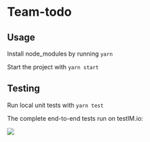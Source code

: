 # Team-todo

## Usage

Install node_modules by running `yarn`

Start the project with `yarn start`

## Testing

Run local unit tests with `yarn test`

The complete end-to-end tests run on testIM.io:

![](http://g.recordit.co/Xeqh5VVsYl.gif)